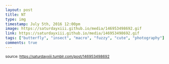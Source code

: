 ```yaml
---
layout: post
title: NT
type: img
timestamp: July 5th, 2016 12:00pm
image: https://saturdayxiii.github.io/media/146953498692.gif
link: https://saturdayxiii.github.io/media/146953498692.gif
tags: ["butterfly", "insect", "macro", "fuzzy", "cute", "photography"]
comments: true
---
```

  
<small>source: https://saturdayxiii.tumblr.com/post/146953498692</small>